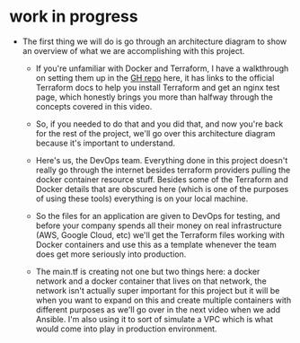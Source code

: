 # work in progress 

- The first thing we will do is go through an architecture diagram to show an overview of what we are accomplishing with this project.
    - If you're unfamiliar with Docker and Terraform, I have a walkthrough on setting them up in the [GH repo](https://github.com/adasMatt/mattDotNerd-devops-and-data-projects/tree/master/tfDocker) here, it has links to the official Terraform docs to help you install Terraform and get an nginx test page, which honestly brings you more than halfway through the concepts covered in this video.

    - So, if you needed to do that and you did that, and now you're back for the rest of the project, we'll go over this architecture diagram because it's important to understand.

    - Here's us, the DevOps team. Everything done in this project doesn't really go through the internet besides terraform providers pulling the docker container resource stuff. Besides some of the Terraform and Docker details that are obscured here (which is one of the purposes of using these tools) everything is on your local machine.

    - So the files for an application are given to DevOps for testing, and before your company spends all their money on real infrastructure (AWS, Google Cloud, etc) we'll get the Terraform files working with Docker containers and use this as a template whenever the team does get more seriously into production.

    - The main.tf is creating not one but two things here: a docker network and a docker container that lives on that network, the network isn't actually super important for this project but it will be when you want to expand on this and create multiple containers with different purposes as we'll go over in the next video when we add Ansible. I'm also using it to sort of simulate a VPC which is what would come into play in production environment.

<!--
(youtubeVideoScript.md on local for more thoughts)
come back and add this after pushing the image to GH repo
![architectureTFD]() -->